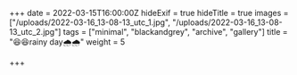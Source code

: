 +++
date = 2022-03-15T16:00:00Z
hideExif = true
hideTitle = true
images = ["/uploads/2022-03-16_13-08-13_utc_1.jpg", "/uploads/2022-03-16_13-08-13_utc_2.jpg"]
tags = ["minimal", "blackandgrey", "archive", "gallery"]
title = "😆😆rainy day🌧️🌧️"
weight = 5

+++
